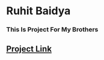 # Ruhit Baidya
### This Is Project For My Brothers
## <a href="https://ruhitbaidya.github.io/shimulDoc/">Project Link </a>
